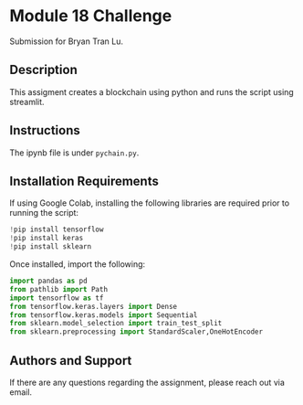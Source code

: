 # Module 18 Challenge
Submission for Bryan Tran Lu. 

## Description
This assigment creates a blockchain using python and runs the script using streamlit.

## Instructions
The ipynb file is under `pychain.py`.

## Installation Requirements
If using Google Colab, installing the following libraries are required prior to running the script:
```python
!pip install tensorflow
!pip install keras
!pip install sklearn
```

Once installed, import the following:
```python
import pandas as pd
from pathlib import Path
import tensorflow as tf
from tensorflow.keras.layers import Dense
from tensorflow.keras.models import Sequential
from sklearn.model_selection import train_test_split
from sklearn.preprocessing import StandardScaler,OneHotEncoder
```

## Authors and Support
If there are any questions regarding the assignment, please reach out via email.
